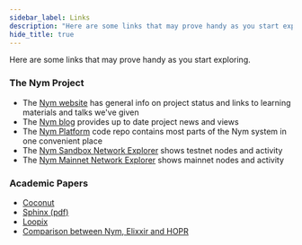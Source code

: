 ```yaml
---
sidebar_label: Links
description: "Here are some links that may prove handy as you start exploring Nym, and the Nym community."
hide_title: true
---
```


Here are some links that may prove handy as you start exploring.

### The Nym Project
- The [Nym website](https://nymtech.net) has general info on project status and links to learning materials and talks we've given
- The [Nym blog](https://medium.com/nymtech) provides up to date project news and views
- The [Nym Platform](https://github.com/nymtech/nym) code repo contains most parts of the Nym system in one convenient place
- The [Nym Sandbox Network Explorer](https://sandbox-explorer.nymtech.net) shows testnet nodes and activity
- The [Nym Mainnet Network Explorer](https://explorer.nymtech.net/overview) shows mainnet nodes and activity 

### Academic Papers
- [Coconut](https://arxiv.org/abs/1802.07344)
- [Sphinx (pdf)](https://www.cypherpunks.ca/~iang/pubs/Sphinx_Oakland09.pdf)
- [Loopix](https://arxiv.org/abs/1703.00536)
- [Comparison between Nym, Elixxir and HOPR](https://arxiv.org/abs/2107.12172)